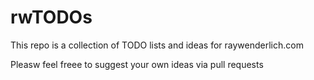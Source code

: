# rwTODOs

This repo is a collection of TODO lists and ideas for raywenderlich.com

Pleasw feel freee to suggest your own ideas via pull requests

